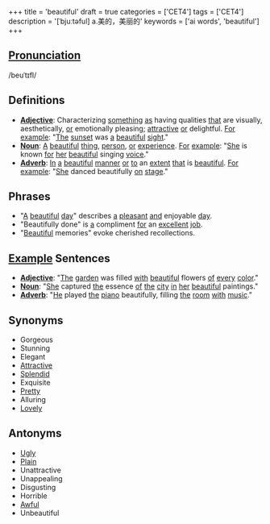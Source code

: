 +++
title = 'beautiful'
draft = true
categories = ['CET4']
tags = ['CET4']
description = '[ˈbjuːtəful] a.美的，美丽的'
keywords = ['ai words', 'beautiful']
+++

## [Pronunciation](/en/post/pronunciation/)
/beuˈtɪfl/

## Definitions
- **[Adjective](/en/post/adjective/)**: Characterizing [something](/en/post/something/) [as](/en/post/as/) having qualities [that](/en/post/that/) are visually, aesthetically, [or](/en/post/or/) emotionally pleasing; [attractive](/en/post/attractive/) [or](/en/post/or/) delightful. [For](/en/post/for/) [example](/en/post/example/): "[The](/en/post/the/) [sunset](/en/post/sunset/) was [a](/en/post/a/) [beautiful](/en/post/beautiful/) [sight](/en/post/sight/)."
- **[Noun](/en/post/noun/)**: [A](/en/post/a/) [beautiful](/en/post/beautiful/) [thing](/en/post/thing/), [person](/en/post/person/), [or](/en/post/or/) [experience](/en/post/experience/). [For](/en/post/for/) [example](/en/post/example/): "[She](/en/post/she/) is known [for](/en/post/for/) [her](/en/post/her/) [beautiful](/en/post/beautiful/) singing [voice](/en/post/voice/)."
- **[Adverb](/en/post/adverb/)**: [In](/en/post/in/) [a](/en/post/a/) [beautiful](/en/post/beautiful/) [manner](/en/post/manner/) [or](/en/post/or/) [to](/en/post/to/) an [extent](/en/post/extent/) [that](/en/post/that/) is [beautiful](/en/post/beautiful/). [For](/en/post/for/) [example](/en/post/example/): "[She](/en/post/she/) danced beautifully [on](/en/post/on/) [stage](/en/post/stage/)."

## Phrases
- "[A](/en/post/a/) [beautiful](/en/post/beautiful/) [day](/en/post/day/)" describes [a](/en/post/a/) [pleasant](/en/post/pleasant/) [and](/en/post/and/) enjoyable [day](/en/post/day/).
- "Beautifully done" is [a](/en/post/a/) compliment [for](/en/post/for/) an [excellent](/en/post/excellent/) [job](/en/post/job/).
- "[Beautiful](/en/post/beautiful/) memories" evoke cherished recollections.

## [Example](/en/post/example/) Sentences
- **[Adjective](/en/post/adjective/)**: "[The](/en/post/the/) [garden](/en/post/garden/) was filled [with](/en/post/with/) [beautiful](/en/post/beautiful/) flowers [of](/en/post/of/) [every](/en/post/every/) [color](/en/post/color/)."
- **[Noun](/en/post/noun/)**: "[She](/en/post/she/) captured [the](/en/post/the/) essence [of](/en/post/of/) [the](/en/post/the/) [city](/en/post/city/) [in](/en/post/in/) [her](/en/post/her/) [beautiful](/en/post/beautiful/) paintings."
- **[Adverb](/en/post/adverb/)**: "[He](/en/post/he/) played [the](/en/post/the/) [piano](/en/post/piano/) beautifully, filling [the](/en/post/the/) [room](/en/post/room/) [with](/en/post/with/) [music](/en/post/music/)."

## Synonyms
- Gorgeous
- Stunning
- Elegant
- [Attractive](/en/post/attractive/)
- [Splendid](/en/post/splendid/)
- Exquisite
- [Pretty](/en/post/pretty/)
- Alluring
- [Lovely](/en/post/lovely/)

## Antonyms
- [Ugly](/en/post/ugly/)
- [Plain](/en/post/plain/)
- Unattractive
- Unappealing
- Disgusting
- Horrible
- [Awful](/en/post/awful/)
- Unbeautiful

